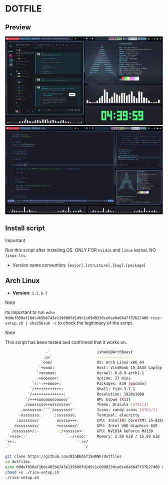 # DOTFILE

## Preview
![idle.png](/Preview/idle.png)
![working.png](/Preview/working.png)

## Install script
> [!Important]
> Run this script after installing OS. ONLY FOR `nvidia` and `linux` kernal. NO `linux-lts`.
- Version name convention: `[major].[structure].[bug].[package]` 

## Arch Linux
- **Version:** `1.2.6.7`
> [!Note]
> Its important to run `echo 0ddef850af16dc465b6743e139680fd1d9c1c89d0230ce0ce0a6847f57b27480 rice-setup.sh | sha256sum -c` to check the legitimacy of the script.

> [!Note]
> This script has been tested and confirmed that it works on.
> ```bash
>                   -`                     ishank@ArchBeast
>                  .o+`                    ----------------
>                 `ooo/                    OS: Arch Linux x86_64
>                `+oooo:                   Host: VivoBook 15_ASUS Laptop X507UF
>               `+oooooo:                  Kernel: 6.8.9-arch1-1
>               -+oooooo+:                 Uptime: 27 mins
>             `/:-:++oooo+:                Packages: 839 (pacman)
>            `/++++/+++++++:               Shell: fish 3.7.1
>           `/++++++++++++++:              Resolution: 1920x1080
>          `/+++ooooooooooooo/`            WM: bspwm (X11)
>         ./ooosssso++osssssso+`           Theme: Dracula [GTK2/3]
>        .oossssso-````/ossssss+`          Icons: candy-icons [GTK2/3]
>       -osssssso.      :ssssssso.         Terminal: alacritty
>      :osssssss/        osssso+++.        CPU: Intel(R) Core(TM) i5-8250U (8) @ 3.40 GHz
>     /ossssssss/        +ssssooo/-        GPU: Intel UHD Graphics 620
>   `/ossssso+/:-        -:/+osssso+-      GPU: NVIDIA GeForce MX130
>  `+sso+:-`                 `.-/+oso:     Memory: 2.50 GiB / 15.50 GiB
> `++:.                           `-/+/
> .`                                 `/
> ```

```sh
git clone https://github.com/BIGBEASTISHANK/dotfiles
cd dotfiles
echo 0ddef850af16dc465b6743e139680fd1d9c1c89d0230ce0ce0a6847f57b27480 rice-setup.sh | sha256sum -c
chmod +x ./rice-setup.sh
./rice-setup.sh
```
